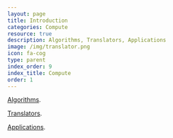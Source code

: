 ```yaml
---
layout: page
title: Introduction
categories: Compute
resource: true
description: Algorithms, Translators, Applications
image: /img/translator.png
icon: fa-cog
type: parent
index_order: 9
index_title: Compute
order: 1
---
```


[Algorithms]({{site.baseurl}}/compute/algorithms ).

[Translators]({{site.baseurl}}/compute/translators ).

[Applications]({{site.baseurl}}/compute/applications ).

